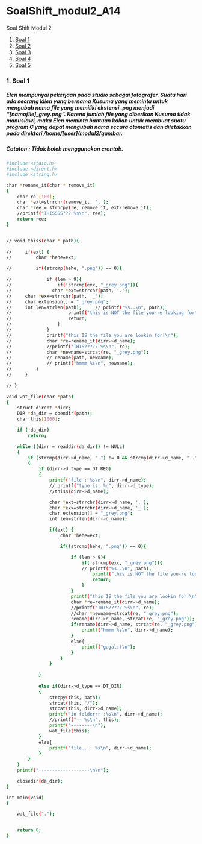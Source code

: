 # SoalShift_modul2_A14

Soal Shift Modul 2
1. [Soal 1](#1-soal-1)
2. [Soal 2](#2-soal-2)
3. [Soal 3](#3-soal-3)
4. [Soal 4](#4-soal-4)
5. [Soal 5](#5-soal-5)


### 1. Soal 1
##### Elen mempunyai pekerjaan pada studio sebagai fotografer. Suatu hari ada seorang klien yang bernama Kusuma yang meminta untuk mengubah nama file yang memiliki ekstensi .png menjadi “[namafile]_grey.png”. Karena jumlah file yang diberikan Kusuma tidak manusiawi, maka Elen meminta bantuan kalian untuk membuat suatu program C yang dapat mengubah nama secara otomatis dan diletakkan pada direktori /home/[user]/modul2/gambar.
##### Catatan : Tidak boleh menggunakan crontab.

```sh
#include <stdio.h> 
#include <dirent.h> 
#include <string.h>

char *rename_it(char * remove_it)
{
    char re [100];
    char *ext=strrchr(remove_it, '.');
    char *ree = strncpy(re, remove_it, ext-remove_it);
    //printf("THISSSS??? %s\n", ree);
    return ree;
}


// void thiss(char * path){
    
//     if(ext) {
//         char *hehe=ext;

//         if((strcmp(hehe, ".png")) == 0){

//             if (len > 9){
//                 if(!strcmp(exx, "_grey.png")){
//               char *ext=strrchr(path, '.');
//     char *exx=strrchr(path, '_');
//     char extension[] = "_grey.png";
//     int len=strlen(path);     // printf("%s..\n", path);
//                     printf("this is NOT the file you-re looking for\n");
//                     return;
//                 }
//             }
//             printf("this IS the file you are lookin for!\n");
//             char *re=rename_it(dirr->d_name);
//             //printf("THIS????? %s\n", re);
//             char *newname=strcat(re, "_grey.png");
//             // rename(path, newname);
//             // printf("hmmm %s\n", newname);
//         }
//     }
        
// }

void wat_file(char *path)
{
    struct dirent *dirr;
    DIR *da_dir = opendir(path);
    char this[1000];

    if (!da_dir)
        return;

    while ((dirr = readdir(da_dir)) != NULL)
    {
        if (strcmp(dirr->d_name, ".") != 0 && strcmp(dirr->d_name, "..") != 0)
        {
            if (dirr->d_type == DT_REG)
            {
                printf("file : %s\n", dirr->d_name);
                // printf("type is: %d", dirr->d_type);
                //thiss(dirr->d_name);

                char *ext=strrchr(dirr->d_name, '.');
                char *exx=strrchr(dirr->d_name, '_');
                char extension[] = "_grey.png";
                int len=strlen(dirr->d_name);

                if(ext) {
                    char *hehe=ext;

                    if((strcmp(hehe, ".png")) == 0){

                        if (len > 9){
                            if(!strcmp(exx, "_grey.png")){
                            // printf("%s..\n", path);
                                printf("this is NOT the file you-re looking for\n");
                                return;
                            }
                        }
                        printf("this IS the file you are lookin for!\n");
                        char *re=rename_it(dirr->d_name);
                        //printf("THIS????? %s\n", re);
                        //char *newname=strcat(re, "_grey.png");
                        rename(dirr->d_name, strcat(re, "_grey.png"));
                        if(rename(dirr->d_name, strcat(re, "_grey.png")) == 0){
                            printf("hmmm %s\n", dirr->d_name);
                        }
                        else{
                            printf("gagal:(\n");
                        }
                    }
                }
                
            }
                
            else if(dirr->d_type == DT_DIR)
            {
                strcpy(this, path);
                strcat(this, "/");
                strcat(this, dirr->d_name);
                printf("in folderrr :%s\n", dirr->d_name);
                //printf("-- %s\n", this);
                printf("--------\n");
                wat_file(this);
            }
            else{
                printf("file.. : %s\n", dirr->d_name);
            }
        }
    }
    printf("-------------------\n\n");

    closedir(da_dir);
}

int main(void) 
{

    wat_file(".");


    return 0; 
} 
```

